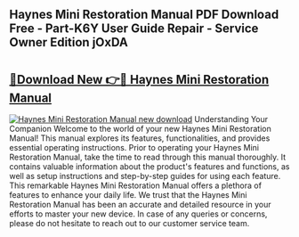 ## Haynes Mini Restoration Manual PDF Download Free - Part-K6Y User Guide Repair - Service Owner Edition jOxDA

# <h2><a href="http://cf2476.oget.top/?id=Haynes+Mini+Restoration+Manual">🔗Download New 👉🔴 Haynes Mini Restoration Manual</a></h2>

[![Haynes Mini Restoration Manual new download](https://i.imgur.com/5g1atiW.png)](http://cf2476.oget.top/?id=Haynes+Mini+Restoration+Manual)
Understanding Your Companion Welcome to the world of your new Haynes Mini Restoration Manual! This manual explores its features, functionalities, and provides essential operating instructions. Prior to operating your Haynes Mini Restoration Manual, take the time to read through this manual thoroughly. It contains valuable information about the product's features and functions, as well as setup instructions and step-by-step guides for using each feature. This remarkable Haynes Mini Restoration Manual offers a plethora of features to enhance your daily life. We trust that the Haynes Mini Restoration Manual has been an accurate and detailed resource in your efforts to master your new device. In case of any queries or concerns, please do not hesitate to reach out to our customer service team.
